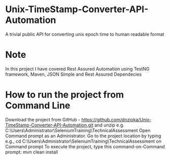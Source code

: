 # Unix-TimeStamp-Converter-API-Automation
A trivial public API for converting unix epoch time to human readable format

# Note
In this project I have covered Rest Assured Automation using TestNG framework, Maven, JSON Simple and Rest Assured Dependecies

# How to run the project from Command Line
Download the project from GitHub - https://github.com/dnzioka/Unix-TimeStamp-Converter-API-Automation.git  and unzip e.g. C:\Users\Administrator\SeleniumTraining\TechnicalAssessment
Open Command prompt as an Administrator.
Go to the project location by typing e.g., cd C:\Users\Administrator\SeleniumTraining\TechnicalAssessment on Command prompt
To execute the project, type this command-on-Command prompt: mvn clean install

